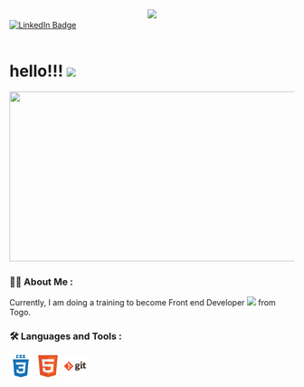 <div id="header" align="center">
  <img src="https://media1.giphy.com/media/emGDBYPZ2mVrsS1biZ/giphy.gif?cid=ecf05e47iu4bsillxz4nfa5rqo4pqa29q34zboe1rrn7ykhk&rid=giphy.gif&ct=s">
</div>
<div id="badges">
  <a href="your-linkedin-URL">
    <img src="https://img.shields.io/badge/LinkedIn-blue?style=for-the-badge&logo=linkedin&logoColor=white" alt="LinkedIn Badge"/>
  </a>
</div>
<img src="https://komarev.com/ghpvc/?username=aime-azianti&style=flat-square&color=blue" alt=""/>
<h1>
  hello!!!
  <img src="https://media.giphy.com/media/hvRJCLFzcasrR4ia7z/giphy.gif" width="30px"/>
</h1>
<div align="center">
  <img src="https://media.giphy.com/media/dWesBcTLavkZuG35MI/giphy.gif" width="600" height="300"/>
</div>

### :woman_technologist: About Me :
Currently, I am doing a training to become Front end Developer <img src="https://media.giphy.com/media/WUlplcMpOCEmTGBtBW/giphy.gif" width="30"> from Togo.

### :hammer_and_wrench: Languages and Tools :
<div>
    <img src="https://github.com/devicons/devicon/blob/master/icons/css3/css3-plain-wordmark.svg"  title="CSS3" alt="CSS" width="40" height="40"/>&nbsp;
  <img src="https://github.com/devicons/devicon/blob/master/icons/html5/html5-original.svg" title="HTML5" alt="HTML" width="40" height="40"/>&nbsp;
    <img src="https://github.com/devicons/devicon/blob/master/icons/git/git-original-wordmark.svg" title="Git" **alt="Git" width="40" height="40"/>
</div>
